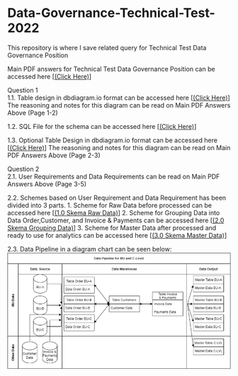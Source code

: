 # Data-Governance-Technical-Test-2022
 This repository is where I save related query for Technical Test Data Governance Position

 Main PDF answers for Technical Test Data Governance Position can be accessed here [[(Click Here)](https://drive.google.com/file/d/1ClDn7eEbe-JhKYcXz173SGqZDWhD-B62/view?usp=sharing)]

 Question 1
 <br />
 1.1. Table design in dbdiagram.io format can be accessed here [[(Click Here)](https://dbdiagram.io/d/6222f9ee54f9ad109a62de7b)]
      The reasoning and notes for this diagram can be read on Main PDF Answers Above (Page 1-2)

 1.2. SQL File for the schema can be accessed here [[(Click Here)](https://github.com/IrvanKurnia213/Data-Governance-Technical-Test-2022/blob/main/MySQL/soal-1(Revised%201.0).sql)]

 1.3. Optional Table Design in dbdiagram.io format can be accessed here [[(Click Here)](https://dbdiagram.io/d/62231d7654f9ad109a636b5d)]
      The reasoning and notes for this diagram can be read on Main PDF Answers Above (Page 2-3)

Question 2
<br />
 2.1. User Requirements and Data Requirements can be read on Main PDF Answers Above (Page 3-5)

 2.2. Schemes based on User Requirement and Data Requirement has been divided into 3 parts.
    1. Scheme for Raw Data before processed can be accessed here [[(1.0 Skema Raw Data)](https://dbdiagram.io/d/62235c7d54f9ad109a6480bc)]
    2. Scheme for Grouping Data into Data Order,Customer, and Invoice & Payments can be accessed here
        [[(2.0 Skema Grouping Data)](https://dbdiagram.io/d/62246a8f54f9ad109a684775)]
    3. Scheme for Master Data after processed and ready to use for analytics can be accessed here 
        [[(3.0 Skema Master Data)](https://dbdiagram.io/d/62246d7c54f9ad109a6854c7)]

 2.3. Data Pipeline in a diagram chart can be seen below:
 ![Diagram](README/Data%20Pipeline%20Technical%20Test.drawio.png)